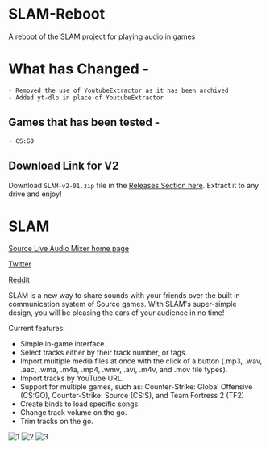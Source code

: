 # SLAM-Reboot
A reboot of the SLAM project for playing audio in games

# What has Changed -

    - Removed the use of YoutubeExtractor as it has been archived
    - Added yt-dlp in place of YoutubeExtractor

## Games that has been tested - ##

    - CS:GO

## Download Link for V2 ##

Download `SLAM-v2-01.zip` file in the [Releases Section here](https://github.com/sheharyaar/SLAM-Reboot/releases/download/v2.01/SLAM-v2-01.zip). Extract it to any drive and enjoy!


# SLAM

[Source Live Audio Mixer home page](http://slam.flankers.net/)

[Twitter](https://twitter.com/SilentFL)

[Reddit](https://www.reddit.com/r/SourceLiveAudioMixer/)

SLAM is a new way to share sounds with your friends over the built in communication system of Source games. With SLAM's super-simple design, you will be pleasing the ears of your audience in no time! 

Current features:
- Simple in-game interface.
- Select tracks either by their track number, or tags.
- Import multiple media files at once with the click of a button (.mp3, .wav, .aac, .wma, .m4a, .mp4, .wmv, .avi, .m4v, and .mov file types).
- Import tracks by YouTube URL.
- Support for multiple games, such as: Counter-Strike: Global Offensive (CS:GO), Counter-Strike: Source (CS:S), and Team Fortress 2 (TF2)
- Create binds to load specific songs.
- Change track volume on the go.
- Trim tracks on the go.


![1](http://i.imgur.com/szN7Y5z.png)
![2](http://i.imgur.com/vfWozNU.png)
![3](http://i.imgur.com/HB2qAEh.png)
